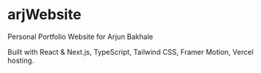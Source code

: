 # arjWebsite
Personal Portfolio Website for Arjun Bakhale

Built with React & Next.js, TypeScript, Tailwind CSS, Framer Motion, Vercel hosting.
